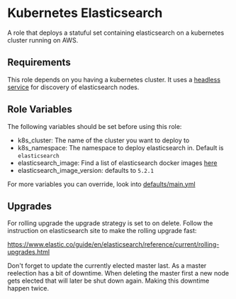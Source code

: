 # Kubernetes Elasticsearch

A role that deploys a statuful set containing elasticsearch on a kubernetes cluster running on AWS.


Requirements
------------

This role depends on you having a kubernetes cluster. It uses a [headless service](https://kubernetes.io/docs/concepts/services-networking/service/) for discovery of elasticsearch nodes.


Role Variables
--------------

The following variables should be set before using this role:     

* k8s_cluster: The name of the cluster you want to deploy to
* k8s_namespace: The namespace to deploy elasticsearch in. Default is `elasticsearch`
* elasticsearch_image: Find a list of elasticsearch docker images [here](https://www.docker.elastic.co/#)     
* elasticsearch_image_version: defaults to `5.2.1`

For more variables you can override, look into [defaults/main.yml](defaults/main.yml)

Upgrades
--------

For rolling upgrade the upgrade strategy is set to on delete. Follow the instruction on elasticsearch site to make the rolling upgrade fast:

https://www.elastic.co/guide/en/elasticsearch/reference/current/rolling-upgrades.html

Don't forget to update the currently elected master last. As a master reelection has a bit of downtime. When deleting the master first a new node gets elected that will later be shut down again. Making this downtime happen twice.
